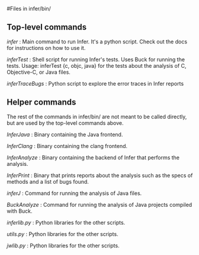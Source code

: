 #Files in infer/bin/

## Top-level commands

*infer* : Main command to run Infer. It's a python script. Check out the docs for instructions on how to use it. 

*inferTest* : Shell script for running Infer's tests. Uses Buck for running the tests.
Usage: inferTest {c, objc, java} for the tests about the analysis of C, Objective-C, or Java files.

*inferTraceBugs* : Python script to explore the error traces in Infer reports

## Helper commands

The rest of the commands in infer/bin/ are not meant to be called directly, but are used by the top-level commands above.

*InferJava* : Binary containing the Java frontend.

*InferClang* : Binary containing the clang frontend. 

*InferAnalyze* : Binary containing the backend of Infer that performs the analysis. 

*InferPrint* : Binary that prints reports about the analysis such as the specs of methods and a list of bugs found.
       
*inferJ* : Command for running the analysis of Java files.

*BuckAnalyze* : Command for running the analysis of Java projects compiled with Buck.

*inferlib.py* : Python libraries for the other scripts.

*utils.py* : Python libraries for the other scripts.			

*jwlib.py* : Python libraries for the other scripts.				

